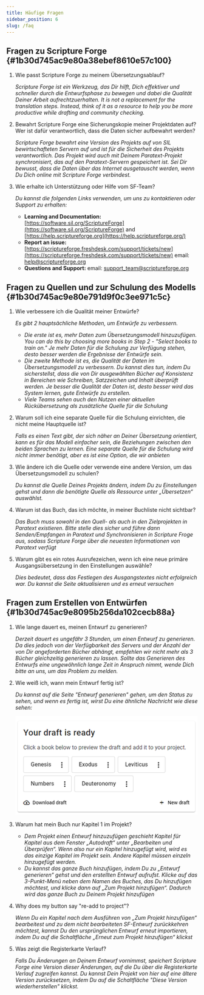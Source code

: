 ```yaml
---
title: Häufige Fragen
sidebar_position: 6
slug: /faq
---
```


## **Fragen zu Scripture Forge** {#1b30d745ac9e80a38ebef8610e57c100}

1. Wie passt Scripture Forge zu meinem Übersetzungsablauf?

    _Scripture Forge ist ein Werkzeug, das Dir hilft, Dich effektiver und schneller durch die Entwurfsphase zu bewegen und dabei die Qualität Deiner Arbeit aufrechtzuerhalten. It is not a replacement for the translation steps. Instead, think of it as a resource to help you be more productive while drafting and community checking._

2. Bewahrt Scripture Forge eine Sicherungskopie meiner Projektdaten auf? Wer ist dafür verantwortlich, dass die Daten sicher aufbewahrt werden?

    _Scripture Forge bewahrt eine Version des Projekts auf von SIL bewirtschafteten Servern auf und ist für die Sicherheit des Projekts verantwortlich. Das Projekt wird auch mit Deinem Paratext-Projekt synchronisiert, das auf den Paratext-Servern gespeichert ist. Sei Dir bewusst, dass die Daten über das Internet ausgetauscht werden, wenn Du Dich online mit Scripture Forge verbindest._

3. Wie erhalte ich Unterstützung oder Hilfe vom SF-Team?

    _Du kannst die folgenden Links verwenden, um uns zu kontaktieren oder Support zu erhalten:_

    - **Learning and Documentation:** [https://software.sil.org/ScriptureForge](https://software.sil.org/ScriptureForge) and [https://help.scriptureforge.org](https://help.scriptureforge.org/)
    - **Report an issue:** [https://scriptureforge.freshdesk.com/support/tickets/new](https://scriptureforge.freshdesk.com/support/tickets/new) email: help@scriptureforge.org
    - **Questions and Support:** email: support_team@scriptureforge.org

## **Fragen zu Quellen und zur Schulung des Modells** {#1b30d745ac9e80e791d9f0c3ee971c5c}

1. Wie verbessere ich die Qualität meiner Entwürfe?

    _Es gibt 2 hauptsächliche Methoden, um Entwürfe zu verbessern._

    - _Die erste ist es, mehr Daten zum Übersetzungsmodell hinzuzufügen. You can do this by choosing more books in Step 2 - "Select books to train on." Je mehr Daten für die Schulung zur Verfügung stehen, desto besser werden die Ergebnisse der Entwürfe sein._
    - _Die zweite Methode ist es, die Qualität der Daten im Übersetzungsmodell zu verbessern. Du kannst dies tun, indem Du sicherstellst, dass die von Dir ausgewählten Bücher auf Konsistenz in Bereichen wie Schreiben, Satzzeichen und Inhalt überprüft werden. Je besser die Qualität der Daten ist, desto besser wird das System lernen, gute Entwürfe zu erstellen._
    - _Viele Teams sehen auch den Nutzen einer aktuellen Rückübersetzung als zusätzliche Quelle für die Schulung_

2. Warum soll ich eine separate Quelle für die Schulung einrichten, die nicht meine Hauptquelle ist?

    _Falls es einen Text gibt, der sich näher an Deiner Übersetzung orientiert, kann es für das Modell einfacher sein, die Beziehungen zwischen den beiden Sprachen zu lernen. Eine separate Quelle für die Schulung wird nicht immer benötigt, aber es ist eine Option, die wir anbieten_

3. Wie ändere ich die Quelle oder verwende eine andere Version, um das Übersetzungsmodell zu schulen?

    _Du kannst die Quelle Deines Projekts ändern, indem Du zu Einstellungen gehst und dann die benötigte Quelle als Ressource unter „Übersetzen“ auswählst._

4. Warum ist das Buch, das ich möchte, in meiner Buchliste nicht sichtbar?

    _Das Buch muss sowohl in den Quell- als auch in den Zielprojekten in Paratext existieren. Bitte stelle dies sicher und führe dann Senden/Empfangen in Paratext und Synchronisieren in Scripture Froge aus, sodass Scripture Forge über die neuesten Informationen von Paratext verfügt_

5. Warum gibt es ein rotes Ausrufezeichen, wenn ich eine neue primäre Ausgangsübersetzung in den Einstellungen auswähle?

    _Dies bedeutet, dass das Festlegen des Ausgangstextes nicht erfolgreich war. Du kannst die Seite aktualisieren und es erneut versuchen_

## **Fragen zum Erstellen von Entwürfen** {#1b30d745ac9e8095b256da102cecb88a}

1. Wie lange dauert es, meinen Entwurf zu generieren?

    _Derzeit dauert es ungefähr 3 Stunden, um einen Entwurf zu generieren. Da dies jedoch von der Verfügbarkeit des Servers und der Anzahl der von Dir angeforderten Bücher abhängt, empfehlen wir nicht mehr als 3 Bücher gleichzeitig generieren zu lassen. Sollte das Generieren des Entwurfs eine ungewöhnlich lange Zeit in Anspruch nimmt, wende Dich bitte an uns, um das Problem zu melden._

2. Wie weiß ich, wann mein Entwurf fertig ist?

    _Du kannst auf die Seite "Entwurf generieren" gehen, um den Status zu sehen, und wenn es fertig ist, wirst Du eine ähnliche Nachricht wie diese sehen:_

    ![](./267304602.png)

3. Warum hat mein Buch nur Kapitel 1 im Projekt?
    - _Dem Projekt einen Entwurf hinzuzufügen geschieht Kapitel für Kapitel aus dem Fenster „Autodraft“ unter „Bearbeiten und Überprüfen“. Wenn also nur ein Kapitel hinzugefügt wird, wird es das einzige Kapitel im Projekt sein. Andere Kapitel müssen einzeln hinzugefügt werden._
    - _Du kannst das ganze Buch hinzufügen, indem Du zu „Entwurf generieren“ gehst und den erstellten Entwurf aufrufst. Klicke auf das 3-Punkt-Menü neben dem Namen des Buches, das Du hinzufügen möchtest, und klicke dann auf „Zum Projekt hinzufügen“. Dadurch wird das ganze Buch zu Deinem Projekt hinzufügen_

4. Why does my button say "re-add to project"?

    _Wenn Du ein Kapitel nach dem Ausführen von „Zum Projekt hinzufügen“ bearbeitest und zu dem nicht bearbeiteten SF-Entwurf zurückkehren möchtest, kannst Du den ursprünglichen Entwurf erneut importieren, indem Du auf die Schaltfläche „Erneut zum Projekt hinzufügen“ klickst_

5. Was zeigt die Registerkarte Verlauf?

    _Falls Du Änderungen an Deinem Entwurf vornimmst, speichert Scripture Forge eine Version dieser Änderungen, auf die Du über die Registerkarte Verlauf zugreifen kannst. Du kannst Dein Projekt von hier auf eine ältere Version zurücksetzen, indem Du auf die Schaltfläche "Diese Version wiederherstellen" klickst._

